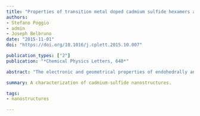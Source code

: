 ```yaml
---
title: "Properties of transition metal doped cadmium sulfide hexamers and dodecamers"
authors:
- Stefano Poggio
- admin
- Joseph Belbruno
date: "2015-11-01"
doi: "https://doi.org/10.1016/j.cplett.2015.10.007"

publication_types: ["2"]
publication: "*Chemical Physics Letters, 640*"

abstract: "The electronic and geometrical properties of endohedrally and substitutionally doped Cd6S6 and Cd12S12 clusters were analyzed by means of Density Functional Theory. The results are compared to those of ZnS clusters of the same size. There is a clear correlation between CdS and ZnS when doped with the same element due to the chemical interaction between the dopant and its host. This is particularly evident from endohedrally doped Cd6S6. The change in properties across the 3d series in doped CdS clusters is not as great as in ZnS clusters."

summary: A characterization of cadmium-sulfide nanostructures.

tags:
- nanostructures

---
```


